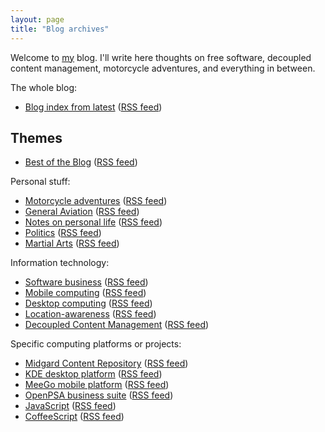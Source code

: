 ```yaml
---
layout: page
title: "Blog archives"
---
```

Welcome to [my](/about/) blog. I'll write here thoughts on free software, decoupled content management, motorcycle adventures, and everything in between.

The whole blog:

* [Blog index from latest](/) ([RSS feed](/blog/rss.xml))

## Themes

* [Best of the Blog](/blog/category/bestof/) ([RSS feed](/blog/category/bestof/rss.xml))

Personal stuff:

* [Motorcycle adventures](/blog/category/motorcycles/) ([RSS feed](/blog/category/motorcycles/rss.xml))
* [General Aviation](/blog/category/flying/) ([RSS feed](/blog/category/flying/rss.xml))
* [Notes on personal life](/blog/category/life/) ([RSS feed](/blog/category/life/rss.xml))
* [Politics](/blog/category/politics/) ([RSS feed](/blog/category/politics/rss.xml))
* [Martial Arts](/blog/category/haidonggumdo/) ([RSS feed](/blog/category/haidonggumdo/rss.xml))

Information technology:

* [Software business](/blog/category/business/) ([RSS feed](/blog/category/business/rss.xml))
* [Mobile computing](/blog/category/mobility/) ([RSS feed](/blog/category/mobility/rss.xml))
* [Desktop computing](/blog/category/desktop/) ([RSS feed](/blog/category/desktop/rss.xml))
* [Location-awareness](/blog/category/geo/) ([RSS feed](/blog/category/geo/rss.xml))
* [Decoupled Content Management](/blog/category/oscom/) ([RSS feed](/blog/category/oscom/rss.xml))

Specific computing platforms or projects:

* [Midgard Content Repository](/blog/category/midgard/) ([RSS feed](/blog/category/midgard/rss.xml))
* [KDE desktop platform](/blog/category/kde/) ([RSS feed](/blog/category/kde/rss.xml))
* [MeeGo mobile platform](/blog/category/meego/) ([RSS feed](/blog/category/meego/rss.xml))
* [OpenPSA business suite](/blog/category/openpsa/) ([RSS feed](/blog/category/openpsa/rss.xml))
* [JavaScript](/blog/category/javascript/) ([RSS feed](/blog/category/javascript/rss.xml))
* [CoffeeScript](/blog/category/coffeescript/) ([RSS feed](/blog/category/coffeescript/rss.xml))

